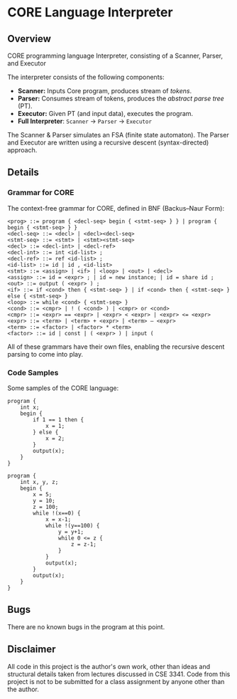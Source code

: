 
# CORE Language Interpreter

## Overview
CORE programming language Interpreter, consisting of a Scanner, Parser, and Executor

The interpreter consists of the following components:
- **Scanner:** Inputs Core program, produces stream of *tokens*.
- **Parser:** Consumes stream of tokens, produces the *abstract parse tree* (PT).
- **Executor:** Given PT (and input data), executes the program.
- **Full Interpreter**: `Scanner` -> `Parser` -> `Executor`

The Scanner & Parser simulates an FSA (finite state automaton).
The Parser and Executor are written using a recursive descent (syntax-directed) approach.

## Details 

### Grammar for CORE
The context-free grammar for CORE, defined in BNF (Backus–Naur Form):

```
<prog> ::= program { <decl-seq> begin { <stmt-seq> } } | program { begin { <stmt-seq> } }
<decl-seq> ::= <decl> | <decl><decl-seq>
<stmt-seq> ::= <stmt> | <stmt><stmt-seq>
<decl> ::= <decl-int> | <decl-ref>
<decl-int> ::= int <id-list> ;
<decl-ref> ::= ref <id-list> ;
<id-list> ::= id | id , <id-list>
<stmt> ::= <assign> | <if> | <loop> | <out> | <decl>
<assign> ::= id = <expr> ; | id = new instance; | id = share id ;
<out> ::= output ( <expr> ) ;
<if> ::= if <cond> then { <stmt-seq> } | if <cond> then { <stmt-seq> } else { <stmt-seq> }
<loop> ::= while <cond> { <stmt-seq> }
<cond> ::= <cmpr> | ! ( <cond> ) | <cmpr> or <cond>
<cmpr> ::= <expr> == <expr> | <expr> < <expr> | <expr> <= <expr>
<expr> ::= <term> | <term> + <expr> | <term> – <expr>
<term> ::= <factor> | <factor> * <term>
<factor> ::= id | const | ( <expr> ) | input ( 
```

All of these grammars have their own files, enabling the recursive descent parsing to come into play.

### Code Samples
Some samples of the CORE language:

```
program {
	int x;
	begin {
		if 1 == 1 then {
			x = 1;
		} else {
			x = 2;
		}
		output(x);
	}
}
```

```
program {
	int x, y, z;
	begin {
		x = 5;
		y = 10;
		z = 100;
		while !(x==0) {
			x = x-1;
			while !(y==100) {
				y = y+1;
				while 0 <= z {
					z = z-1;
				}
			}
			output(x);
		}
		output(x);
	}
}
```

## Bugs
There are no known bugs in the program at this point.

## Disclaimer
All code in this project is the author's own work, other than ideas and structural details taken from lectures discussed in CSE 3341. Code from this project is not to be submitted for a class assignment by anyone other than the author.
